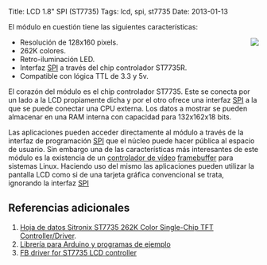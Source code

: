 Title: LCD 1.8" SPI (ST7735)
Tags: lcd, spi, st7735
Date: 2013-01-13

El módulo en cuestión tiene las siguientes características:

<img src="https://drive.google.com/uc?export=download&confirm=&id=0B4Cklvu_Zw9fUmF1d0YzNzMwNG8" style="float:right;margin:0 0px 10px 0">

 * Resolución de 128x160 pixels.
 * 262K colores.
 * Retro-iluminación LED.
 * Interfaz [SPI] a través del chip controlador ST7735R.
 * Compatible con lógica TTL de 3.3 y 5v.

El corazón del módulo es el chip controlador ST7735. Este se conecta por un lado
a la LCD propiamente dicha y por el otro ofrece una interfaz [SPI] a la que
se puede conectar una CPU externa. Los datos a mostrar se pueden almacenar
en una RAM interna con capacidad para 132x162x18 bits.

Las aplicaciones pueden acceder directamente al módulo a través de la
interfaz de programación [SPI] que el núcleo puede hacer pública al espacio de
usuario. Sin embargo una de las características más interesantes de este
módulo es la existencia de un [controlador de vídeo] [framebuffer] para sistemas
Linux. Haciendo uso del mismo las aplicaciones pueden utilizar la pantalla LCD
como si de una tarjeta gráfica convencional se trata, ignorando la interfaz [SPI]

## Referencias adicionales

 1. [Hoja de datos Sitronix ST7735 262K Color Single-Chip TFT Controller/Driver](https://docs.google.com/file/d/0B4Cklvu_Zw9fMmM3U0I2NU53Y3c).
 1. [Librería para Arduino y programas de ejemplo](https://drive.google.com/uc?export=download&confirm=&id=0B4Cklvu_Zw9fT2hjVmpIQ2x0NVU)
 1. [FB driver for ST7735 LCD controller](https://github.com/ohporter/linux-am33x/blob/st7735fb/drivers/video/st7735fb.c)

[SPI]: http://es.wikipedia.org/wiki/SPI "Serial Peripheral Interface"
[framebuffer]: http://es.wikipedia.org/wiki/Framebuffer "Framebuffer"
[controlador de vídeo]: https://github.com/ohporter/linux-am33x/blob/st7735fb/drivers/video/st7735fb.c "FB driver for ST7735 LCD controller"
